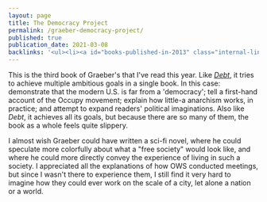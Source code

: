 ```yaml
---
layout: page
title: The Democracy Project
permalink: /graeber-democracy-project/
published: true
publication_date: 2021-03-08
backlinks: '<ul><li><a id="books-published-in-2013" class="internal-link" href="/books-published-in-2013/">Published in 2013</a></li><li><a id="books-read-in-2021" class="internal-link" href="/books-read-in-2021/">Read in 2021</a></li><li><a id="books-tag-history" class="internal-link" href="/books-tag-history/">History</a></li><li><a id="books-tag-nonfiction" class="internal-link" href="/books-tag-nonfiction/">Nonfiction</a></li><li><a id="books-tag-politics" class="internal-link" href="/books-tag-politics/">Politics</a></li></ul>'
---
```


This is the third book of Graeber's that I've read this year. Like _<a id="graeber-debt" class="internal-link" href="/graeber-debt">Debt</a>_, it tries to achieve multiple ambitious goals in a single book. In this case: demonstrate that the modern U.S. is far from a 'democracy'; tell a first-hand account of the Occupy movement; explain how little-a anarchism works, in practice; and attempt to expand readers' political imaginations. Also like _Debt_, it achieves all its goals, but because there are so many of them, the book as a whole feels quite slippery.

I almost wish Graeber could have written a sci-fi novel, where he could speculate more colorfully about what a "free society" would look like, and where he could more directly convey the experience of living in such a society. I appreciated all the explanations of how OWS conducted meetings, but since I wasn't there to experience them, I still find it very hard to imagine how they could ever work on the scale of a city, let alone a nation or a world.